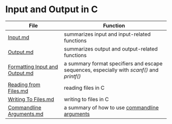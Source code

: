 # Input and Output in C

| File | Function | 
| ---- | -------- |
| [Input.md](https://github.com/EthanC2/Notes-and-Writeups/blob/main/C/Input%20and%20Output/Input.md) | summarizes input and input-related functions |
| [Output.md](https://github.com/EthanC2/Notes-and-Writeups/blob/main/C/Input%20and%20Output/Output.md) | summarizes output and output-related functions |
| [Formatting Input and Output.md](https://github.com/EthanC2/Notes-and-Writeups/blob/main/C/Input%20and%20Output/Formatting%20Input%20and%20Output.md) | a summary  format specifiers and escape sequences, especially with _scanf()_ and _printf()_ |
| [Reading from Files.md](https://github.com/EthanC2/Notes-and-Writeups/blob/main/C/Input%20and%20Output/Reading%20from%20Files.md) | reading files in C |
| [Writing To Files.md](https://github.com/EthanC2/Notes-and-Writeups/blob/main/C/Input%20and%20Output/Writing%20to%20Files.md) | writing to files in C |
| [Commandline Arguments.md](https://github.com/EthanC2/Notes-and-Writeups/blob/main/C/Input%20and%20Output/Commandline%20Arguments.md) | a summary of how to use [commandline arguments](https://data-flair.training/blogs/command-line-arguments-in-c/) |
